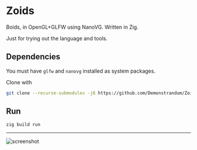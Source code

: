 # Zoids

Boids, in OpenGL+GLFW using NanoVG. Written in Zig.

Just for trying out the language and tools.

## Dependencies

You must have `glfw` and `nanovg` installed as system packages.

Clone with

```sh
git clone --recurse-submodules -j8 https://github.com/Demonstrandum/Zoids.git
```

## Run

```sh
zig build run
```

---

![screenshot](https://user-images.githubusercontent.com/26842759/190493039-1252726f-c784-4390-bd3a-1e31fca325af.png)
